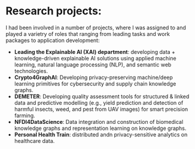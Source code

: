 Research projects:
=================
I had been involved in a number of projects, where I was assigned to and played a varietry of roles that ranging from leading tasks and work packages to application development:

- **Leading the Explainable AI (XAI) department**: developing data + knowledge-driven explainable AI solutions using applied machine learning, natural language processing (NLP), and semantic web technologies. 
- **Crypto4GraphAI**: Developing privacy-preserving machine/deep learning primitives for cybersecurity and supply chain knowledge graphs.
- **DEMETER**: Developing quality assessment tools for structured & linked data and predictive modelling (e.g., yield prediction and detection of harmful insects, weed, and pest from UAV images) for smart precision farming.
- **NFDI4DataScience**: Data integration and construction of biomedical knowledge graphs and representation learning on knowledge graphs.
- **Personal Health Train**: distributed andn privacy-sensitive analytics on healthcare data. 
